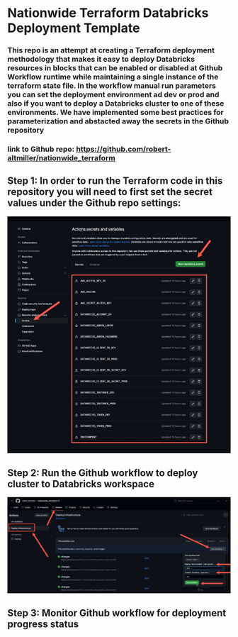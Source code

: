 # Nationwide Terraform Databricks Deployment Template

### This repo is an attempt at creating a Terraform deployment methodology that makes it easy to deploy Databricks resources in blocks that can be enabled or disabled at Github Workflow runtime while maintaining a single instance of the terraform state file.  In the workflow manual run parameters you can set the deployment environment ad __dev__ or __prod__ and also if you want to deploy a Databricks cluster to one of these environments.  We have implemented some best practices for parameterization and abstacted away the secrets in the Github repository

### link to Github repo: https://github.com/robert-altmiller/nationwide_terraform

## Step 1: In order to run the Terraform code in this repository you will need to first set the secret values under the Github repo settings:

![github_secrets.png](/readme_images/github_secrets.jpg)

## Step 2: Run the Github workflow to deploy cluster to Databricks workspace

![run_workflow.png](/readme_images/run_workflow.jpg)

## Step 3: Monitor Github workflow for deployment progress status


